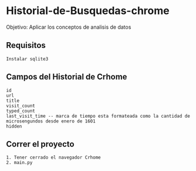 # Historial-de-Busquedas-chrome
Objetivo: Aplicar los conceptos de analisis de datos
## Requisitos ##
    Instalar sqlite3 

## Campos del Historial de Crhome ##
    id
    url
    title
    visit_count
    typed_count
    last_visit_time -- marca de tiempo esta formateada como la cantidad de microsengundos desde enero de 1601
    hidden
## Correr el proyecto ##
    1. Tener cerrado el navegador Crhome
    2. main.py